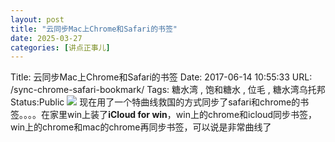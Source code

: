 ```yaml
---
layout: post
title: "云同步Mac上Chrome和Safari的书签"
date: 2025-03-27
categories: [讲点正事儿]
---
```


Title: 云同步Mac上Chrome和Safari的书签
Date: 2017-06-14 10:55:33
URL: /sync-chrome-safari-bookmark/
Tags: 糖水湾 , 饱和糖水 , 位毛 , 糖水湾乌托邦
Status:Public
![](http://img.weimao.me/2019-05-21-031858.png)
现在用了一个特曲线救国的方式同步了safari和chrome的书签。。。。在家里win上装了**iCloud for win**，win上的chrome和icloud同步书签，win上的chrome和mac的chrome再同步书签，可以说是非常曲线了